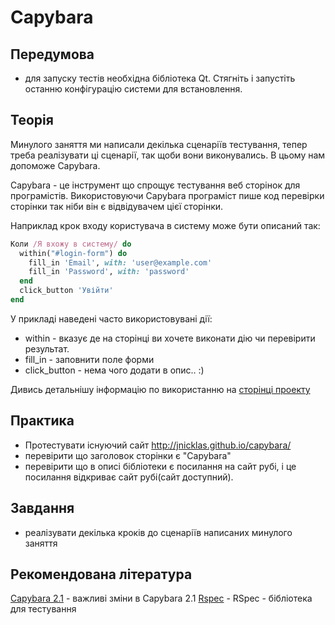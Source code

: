 # Capybara

## Передумова

- для запуску тестів необхідна бібліотека Qt.
Стягніть і запустіть останню конфігурацію системи для встановлення.

## Теорія

Минулого заняття ми написали декілька сценаріїв тестування,
тепер треба реалізувати ці сценарії, так щоби вони виконувались.
В цьому нам допоможе Capybara.



Capybara - це інструмент що спрощує тестування веб сторінок для програмістів.
Використовуючи Capybara програміст пише код перевірки сторінки так ніби він є відвідувачем цієї сторінки.

Наприклад крок входу користувача в систему може бути описаний так:

```ruby
Коли /Я вхожу в систему/ do
  within("#login-form") do
    fill_in 'Email', with: 'user@example.com'
    fill_in 'Password', with: 'password'
  end
  click_button 'Увійти'
end
```

У прикладі наведені часто використовувані дії:

- within - вказує де на сторінці ви хочете виконати дію чи перевірити результат.
- fill_in - заповнити поле форми
- click_button - нема чого додати в опис.. :)


Дивись детальнішу інформацію по використанню на
[сторінці проекту](https://github.com/jnicklas/capybara)

## Практика

- Протестувати існуючий сайт http://jnicklas.github.io/capybara/
- перевірити що заголовок сторінки є "Capybara"
- перевірити що в описі бібліотеки є посилання на сайт рубі,
  і це посилання відкриває сайт рубі(сайт доступний).

## Завдання

- реалізувати декілька кроків до сценаріїв написаних минулого заняття

## Рекомендована література

[Capybara 2.1](http://www.elabs.se/blog/60-introducing-capybara-2-1) - важливі зміни в Capybara 2.1
[Rspec](https://www.relishapp.com/rspec) - RSpec - бібліотека для тестування





